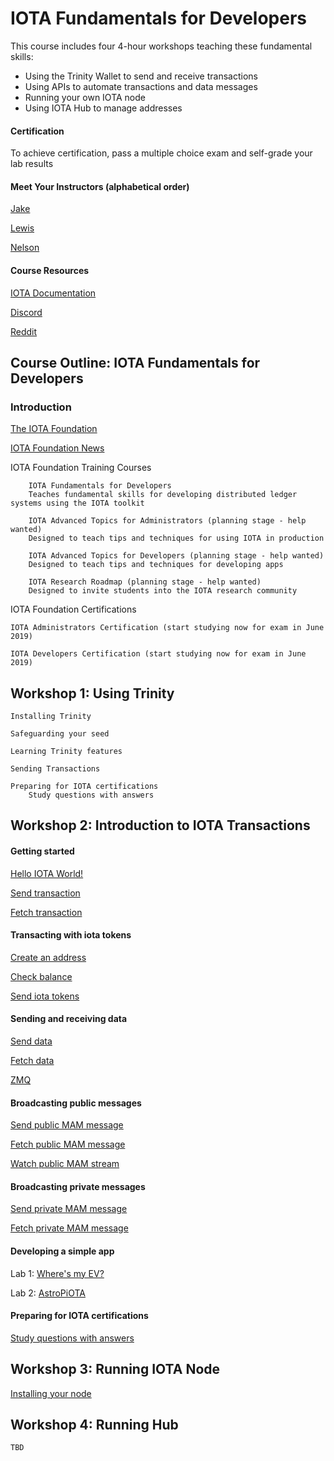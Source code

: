 # IOTA Fundamentals for Developers

This course includes four 4-hour workshops teaching these fundamental skills:
<ul>
	<li>Using the Trinity Wallet to send and receive transactions</li>
	<li>Using APIs to automate transactions and data messages</li>
	<li>Running your own IOTA node</li>
	<li>Using IOTA Hub to manage addresses</li>
</ul>

#### Certification

To achieve certification, pass a multiple choice exam and self-grade your lab results

#### Meet Your Instructors (alphabetical order)

[Jake](https://uk.linkedin.com/in/jake-cahill)

[Lewis](https://blog.iota.org/welcome-lewis-freiberg-to-iota-6e221a4e7ac3)

[Nelson](https://blog.iota.org/welcome-s-d-nelson-to-the-iota-foundation-f4bda5f16cf)

#### Course Resources

[IOTA Documentation](https://docs.iota.works/)

[Discord](https://www.reddit.com/r/Iota/comments/6rkfhq/iota_discord/)

[Reddit](https://www.reddit.com/r/Iota/comments/6rkfhq/iota_discord/)

## Course Outline:  IOTA Fundamentals for Developers

### Introduction

[The IOTA Foundation](https://www.iota.org/)

[IOTA Foundation News](https://blog.iota.org/)

IOTA Foundation Training Courses

        IOTA Fundamentals for Developers
        Teaches fundamental skills for developing distributed ledger systems using the IOTA toolkit

        IOTA Advanced Topics for Administrators (planning stage - help wanted)
        Designed to teach tips and techniques for using IOTA in production

        IOTA Advanced Topics for Developers (planning stage - help wanted)
        Designed to teach tips and techniques for developing apps

        IOTA Research Roadmap (planning stage - help wanted)
        Designed to invite students into the IOTA research community
	

IOTA Foundation Certifications

	IOTA Administrators Certification (start studying now for exam in June 2019)
      	
	IOTA Developers Certification (start studying now for exam in June 2019)

## Workshop 1:  Using Trinity

	Installing Trinity

	Safeguarding your seed

	Learning Trinity features

	Sending Transactions

	Preparing for IOTA certifications
		Study questions with answers

## Workshop 2:  Introduction to IOTA Transactions

#### Getting started

[Hello IOTA World!](tutorials/1-hello-world.md)

[Send transaction](tutorials/2.1-send-hello.md)

[Fetch transaction](tutorials/2.2-fetch-hello.md)

#### Transacting with iota tokens

[Create an address](tutorials/3.1-create-address.md)

[Check balance](tutorials/3.2-check-balance.md)

[Send iota tokens](tutorials/4.send-tokens.md)

#### Sending and receiving data

[Send data](tutorials/5.1-send-data.md)

[Fetch data](tutorials/5.2-fetch-data.md)

[ZMQ](tutorials/6-zmq-fetch-data.md)

#### Broadcasting public messages

[Send public MAM message](tutorials/7.1-mam-public-send.md)

[Fetch public MAM message](tutorials/7.2-mam-public-fetch.md)

[Watch public MAM stream](tutorials/7.5-mam-public-watch.md)

#### Broadcasting private messages

[Send private MAM message](tutorials/7.3-mam-private-send.md)

[Fetch private MAM message](tutorials/7.4-mam-private-fetch.md)

#### Developing a simple app

Lab 1: [Where's my EV?](https://github.com/NelsonPython/MAM/blob/master/knowledgebase/HM.md)

Lab 2: [AstroPiOTA](https://github.com/NelsonPython/AstroPiOTA)

#### Preparing for IOTA certifications

[Study questions with answers](Quiz.md)

## Workshop 3:  Running IOTA Node
	
[Installing your node](https://github.com/iotaledger/documentation-markdown/blob/feature/introduction-to-iota/getting-started/0.1/getting-started/running-your-own-iri-node.md)

## Workshop 4:  Running Hub

	TBD

